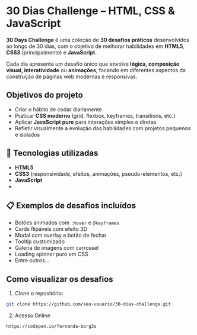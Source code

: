 # 30 Dias Challenge – HTML, CSS & JavaScript

**30 Days Challenge** é uma coleção de **30 desafios práticos** desenvolvidos ao longo de 30 dias, com o objetivo de melhorar habilidades em **HTML5**, **CSS3** (principalmente) e **JavaScript**.

Cada dia apresenta um desafio único que envolve **lógica, composição visual, interatividade** ou **animações**, focando em diferentes aspectos da construção de páginas web modernas e responsivas.

## Objetivos do projeto

- Criar o hábito de codar diariamente
- Praticar **CSS moderno** (grid, flexbox, keyframes, transitions, etc.)
- Aplicar **JavaScript puro** para interações simples e diretas
- Refletir visualmente a evolução das habilidades com projetos pequenos e isolados

## 🧪 Tecnologias utilizadas

- **HTML5**
- **CSS3** (responsividade, efeitos, animações, pseudo-elementos, etc.)
- **JavaScript**
- 
## 📋 Exemplos de desafios incluídos

- Botões animados com `:hover` e `@keyframes`
- Cards flipáveis com efeito 3D
- Modal com overlay e botão de fechar
- Tooltip customizado
- Galeria de imagens com carrossel
- Loading spinner puro em CSS
- Entre outros...

## Como visualizar os desafios

1. Clone o repositório:

```bash
git clone https://github.com/seu-usuario/30-dias-challenge.git
```
2. Acesso Online

```bash
https://codepen.io/fernanda-borg3s
```
